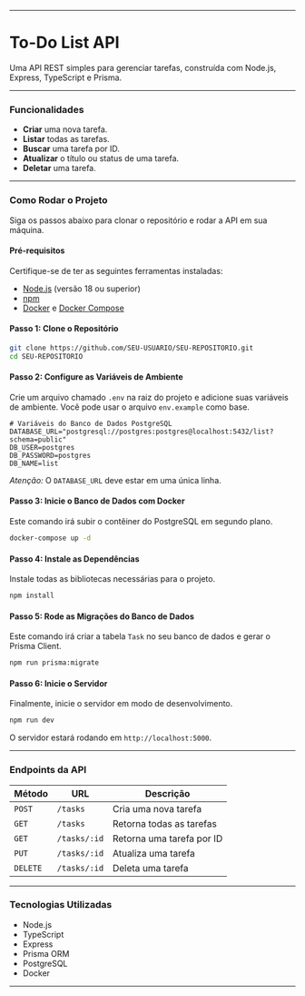 -----

# **To-Do List API**

Uma API REST simples para gerenciar tarefas, construída com Node.js, Express, TypeScript e Prisma.

-----

### **Funcionalidades**

  - **Criar** uma nova tarefa.
  - **Listar** todas as tarefas.
  - **Buscar** uma tarefa por ID.
  - **Atualizar** o título ou status de uma tarefa.
  - **Deletar** uma tarefa.

-----

### **Como Rodar o Projeto**

Siga os passos abaixo para clonar o repositório e rodar a API em sua máquina.

#### **Pré-requisitos**

Certifique-se de ter as seguintes ferramentas instaladas:

  - [Node.js](https://nodejs.org/) (versão 18 ou superior)
  - [npm](https://www.npmjs.com/)
  - [Docker](https://www.docker.com/) e [Docker Compose](https://docs.docker.com/compose/)

#### **Passo 1: Clone o Repositório**

```bash
git clone https://github.com/SEU-USUARIO/SEU-REPOSITORIO.git
cd SEU-REPOSITORIO
```

#### **Passo 2: Configure as Variáveis de Ambiente**

Crie um arquivo chamado `.env` na raiz do projeto e adicione suas variáveis de ambiente. Você pode usar o arquivo `env.example` como base.

```env
# Variáveis do Banco de Dados PostgreSQL
DATABASE_URL="postgresql://postgres:postgres@localhost:5432/list?schema=public"
DB_USER=postgres
DB_PASSWORD=postgres
DB_NAME=list
```

*Atenção:* O `DATABASE_URL` deve estar em uma única linha.

#### **Passo 3: Inicie o Banco de Dados com Docker**

Este comando irá subir o contêiner do PostgreSQL em segundo plano.

```bash
docker-compose up -d
```

#### **Passo 4: Instale as Dependências**

Instale todas as bibliotecas necessárias para o projeto.

```bash
npm install
```

#### **Passo 5: Rode as Migrações do Banco de Dados**

Este comando irá criar a tabela `Task` no seu banco de dados e gerar o Prisma Client.

```bash
npm run prisma:migrate
```

#### **Passo 6: Inicie o Servidor**

Finalmente, inicie o servidor em modo de desenvolvimento.

```bash
npm run dev
```

O servidor estará rodando em `http://localhost:5000`.

-----

### **Endpoints da API**

| Método | URL                   | Descrição                    |
| ------ | --------------------- | ---------------------------- |
| `POST` | `/tasks`              | Cria uma nova tarefa         |
| `GET`  | `/tasks`              | Retorna todas as tarefas     |
| `GET`  | `/tasks/:id`          | Retorna uma tarefa por ID    |
| `PUT`  | `/tasks/:id`          | Atualiza uma tarefa          |
| `DELETE`| `/tasks/:id`         | Deleta uma tarefa            |

-----

### **Tecnologias Utilizadas**

  - Node.js
  - TypeScript
  - Express
  - Prisma ORM
  - PostgreSQL
  - Docker

-----

